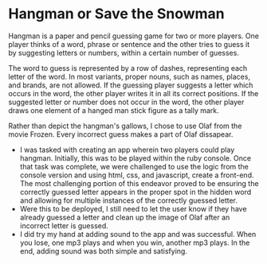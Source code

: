 # Hangman or Save the Snowman

Hangman is a paper and pencil guessing game for two or more players. One player thinks of a word, phrase or sentence and the other tries to guess it by suggesting letters or numbers, within a certain number of guesses.

The word to guess is represented by a row of dashes, representing each letter of the word. In most variants, proper nouns, such as names, places, and brands, are not allowed. If the guessing player suggests a letter which occurs in the word, the other player writes it in all its correct positions. If the suggested letter or number does not occur in the word, the other player draws one element of a hanged man stick figure as a tally mark.

Rather than depict the hangman's gallows, I chose to use Olaf from the movie Frozen.  Every incorrect guess makes a part of Olaf dissapear.

  - I was tasked with creating an app wherein two players could play hangman.  Initially, this was to be played within the ruby console.  Once that task was complete, we were challenged to use the logic from the console version and using html, css, and javascript, create a front-end.  The most challenging portion of this endeavor proved to be ensuring the correctly guessed letter appears in the proper spot in the hidden word and allowing for multiple instances of the correctly guessed letter.
  - Were this to be deployed, I still need to let the user know if they have already guessed a letter and clean up the image of Olaf after an incorrect letter is guessed.
  - I did try my hand at adding sound to the app and was successful.  When you lose, one mp3 plays and when you win, another mp3 plays.  In the end, adding sound was both simple and satisfying.

